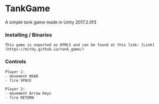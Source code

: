 # TankGame
A simple tank game made in Unity 2017.2.0f3

### Installing / Binaries

```
This game is exported as HTML5 and can be found at this link: [Link](https://mithy.github.io/tank_game/)
```

### Controls

```
Player 1:
- movement WSAD
- fire SPACE

Player 2:
- movement Arrow Keys
- fire RETURN
```
